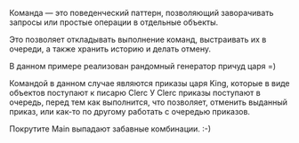 Команда — это поведенческий паттерн, позволяющий заворачивать запросы или простые операции в отдельные объекты.

Это позволяет откладывать выполнение команд, выстраивать их в очереди, а также хранить историю и делать отмену.

В данном примере реализован рандомный генератор причуд царя =)

Командой в данном случае являются приказы царя King, которые в виде объектов поступают к писарю Clerc
У Clerc приказы поступают в очередь, перед тем как выполнится, что позволяет, отменить выданный приказ, или как-то по другому
работать с очередью приказов.

Покрутите Main выпадают забавные комбинации. :-)